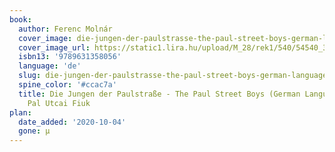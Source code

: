 ```yaml
---
book:
  author: Ferenc Molnár
  cover_image: die-jungen-der-paulstrasse-the-paul-street-boys-german-language-edition-pal-utcai-fiuk.jpg
  cover_image_url: https://static1.lira.hu/upload/M_28/rek1/540/54540_3.jpg
  isbn13: '9789631358056'
  language: 'de'
  slug: die-jungen-der-paulstrasse-the-paul-street-boys-german-language-edition-pal-utcai-fiuk
  spine_color: '#ccac7a'
  title: Die Jungen der Paulstraße - The Paul Street Boys (German Language Edition)
    Pal Utcai Fiuk
plan:
  date_added: '2020-10-04'
  gone: µ
---
```

